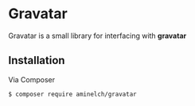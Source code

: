 # Gravatar

Gravatar is a small library  for interfacing with **gravatar**

## Installation

Via Composer

``` bash
$ composer require aminelch/gravatar
```
